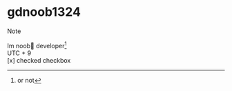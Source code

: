 # gdnoob1324
> [!NOTE] 
> Im noob🤣 developer[^1]<br>UTC + 9</br>
[x] checked checkbox

[^1]: or not
